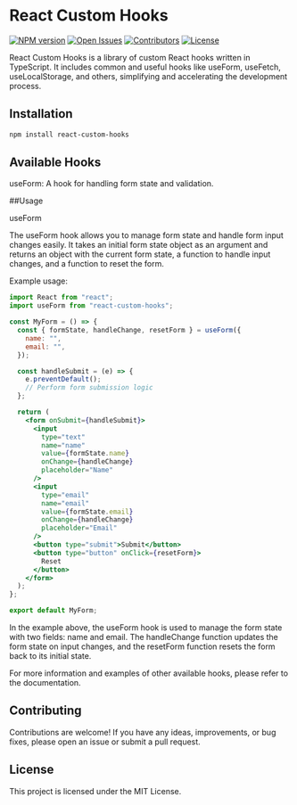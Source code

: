 # React Custom Hooks

[![NPM version](https://img.shields.io/npm/v/react-custom-hooks.svg?style=flat)](https://www.npmjs.com/package/react-custom-hooks)
[![Open Issues](https://img.shields.io/github/issues/your-github-username/react-custom-hooks.svg?style=flat)](https://github.com/sdr34/react-custom-hooks/issues)
[![Contributors](https://img.shields.io/github/contributors/sdr34/react-custom-hooks.svg?style=flat)](https://github.com/sdr34/react-custom-hooks/graphs/contributors)
[![License](https://img.shields.io/github/license/sdr34/react-custom-hooks.svg?style=flat)](https://github.com/sdr34/react-custom-hooks/LICENSE)

React Custom Hooks is a library of custom React hooks written in TypeScript. It includes common and useful hooks like useForm, useFetch, useLocalStorage, and others, simplifying and accelerating the development process.

## Installation

```bash
npm install react-custom-hooks
```

## Available Hooks

useForm: A hook for handling form state and validation.

##Usage

useForm

The useForm hook allows you to manage form state and handle form input changes easily. It takes an initial form state object as an argument and returns an object with the current form state, a function to handle input changes, and a function to reset the form.

Example usage:

```jsx
import React from "react";
import useForm from "react-custom-hooks";

const MyForm = () => {
  const { formState, handleChange, resetForm } = useForm({
    name: "",
    email: "",
  });

  const handleSubmit = (e) => {
    e.preventDefault();
    // Perform form submission logic
  };

  return (
    <form onSubmit={handleSubmit}>
      <input
        type="text"
        name="name"
        value={formState.name}
        onChange={handleChange}
        placeholder="Name"
      />
      <input
        type="email"
        name="email"
        value={formState.email}
        onChange={handleChange}
        placeholder="Email"
      />
      <button type="submit">Submit</button>
      <button type="button" onClick={resetForm}>
        Reset
      </button>
    </form>
  );
};

export default MyForm;
```

In the example above, the useForm hook is used to manage the form state with two fields: name and email. The handleChange function updates the form state on input changes, and the resetForm function resets the form back to its initial state.

For more information and examples of other available hooks, please refer to the documentation.

## Contributing

Contributions are welcome! If you have any ideas, improvements, or bug fixes, please open an issue or submit a pull request.

## License

This project is licensed under the MIT License.
